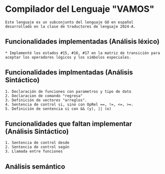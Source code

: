 # Compilador del Lenguaje "VAMOS"

    Este lenguaje es un subconjunto del lenguaje GO en español desarrollado en la clase de traductores de lenguaje 2024-A.

## Funcionalidades implementadas (Análisis léxico)

    * Implementé los estados #15, #16, #17 en la matriz de transición para aceptar los operadores lógicos y los símbolos especiales.

## Funcionalidades implmentadas (Análisis Sintáctico)

    1. Declaración de funciones con parametros y tipo de dato
    2. Declaracion de comando "regresa"
    3. Definición de vectores "arreglos".
    4. Sentencia de control si, sino con OpRel ==, !=, <=, >=. 
    5. Definición de sentencia si con && (y), || (o)    

## Funcionalidades que faltan implementar (Análisis Sintáctico)

    1. Sentencia de control desde
    2. Sentencia de control según
    3. Llamada entre funciones

## Análisis semántico
